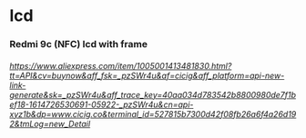 # lcd

### Redmi 9c (NFC) lcd with frame
###### https://www.aliexpress.com/item/1005001413481830.html?tt=API&cv=buynow&aff_fsk=_pzSWr4u&af=cicig&aff_platform=api-new-link-generate&sk=_pzSWr4u&aff_trace_key=40aa034d783542b8800980de7f1bef18-1614726530691-05922-_pzSWr4u&cn=api-xyz1b&dp=www.cicig.co&terminal_id=527815b7300d42f08fb26a6f4a26d192&tmLog=new_Detail
